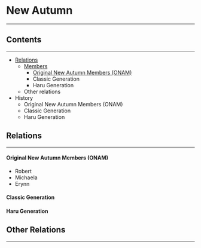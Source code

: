 # New Autumn
-----

## Contents
-----

- [Relations](#relations)
	- [Members](#members)
    	- [Original New Autumn Members (ONAM)](#original_new_autumn_members_%28ONAM%29)
        - Classic Generation
        - Haru Generation
	- Other relations
- History
	- Original New Autumn Members (ONAM)
	- Classic Generation
	- Haru Generation

## Relations
-----

#### Original New Autumn Members (ONAM)
- Robert
- Michaela
- Erynn

#### Classic Generation


#### Haru Generation


## Other Relations
-----
